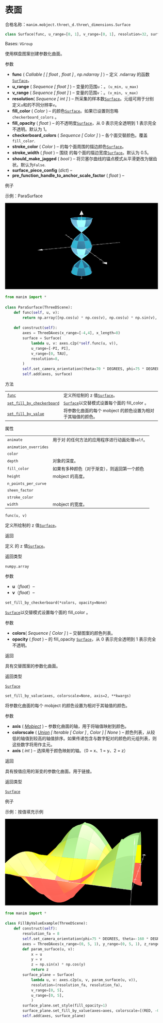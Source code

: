 # 表面

合格名称：`manim.mobject.three\_d.three\_dimensions.Surface`


```py
class Surface(func, u_range=[0, 1], v_range=[0, 1], resolution=32, surface_piece_config={}, fill_color='#29ABCA', fill_opacity=1.0, checkerboard_colors=['#29ABCA', '#236B8E'], stroke_color='#BBBBBB', stroke_width=0.5, should_make_jagged=False, pre_function_handle_to_anchor_scale_factor=1e-05, **kwargs)
```

Bases: `VGroup`

使用棋盘图案创建参数化曲面。

参数

- **func** ( _Callable_ _\[_ _\[_ _float_ _,_ _float_ _\]_ _,_ _np.ndarray_ _\]_ ) – 定义 .ndarray 的函数[`Surface`]()。
- **u_range** ( _Sequence_ _\[_ _float_ _\]_ ) – 变量的范围`u`：。`(u_min, u_max)`
- **v_range** ( _Sequence_ _\[_ _float_ _\]_ ) – 变量的范围`v`：。`(v_min, v_max)`
- **resolution**( _Sequence_ _\[_ _int_ _\]_ ) – 所采集的样本数[`Surface`]()。元组可用于分别定义`u`和的不同分辨率`v`。
- **fill_color** ( _Color_ ) – 的颜色[`Surface`]()。如果已设置则忽略`checkerboard_colors` 。
- **fill_opacity** ( _float_ ) – 的不透明度[`Surface`]()，从 0 表示完全透明到 1 表示完全不透明。默认为 1。
- **checkerboard_colors** ( _Sequence_ _\[_ _Color_ _\]_ ) – 各个面交替颜色。覆盖`fill_color`.
- **stroke_color** ( _Color_ ) – 的每个面周围的描边颜色[`Surface`]()。
- **stroke_width** ( _float_ ) – 围绕 的每个面的描边宽度[`Surface`]()。默认为 0.5。
- **should_make_jagged** ( _bool_ ) – 将贝塞尔曲线的锚点模式从平滑更改为锯齿状。默认为`False`.
- **surface_piece_config** (_dict_) –
- **pre_function_handle_to_anchor_scale_factor** ( _float_ ) –


例子

示例：ParaSurface 

![ParaSurface-1.png](../../static/ParaSurface-1.png)


```py
from manim import *

class ParaSurface(ThreeDScene):
    def func(self, u, v):
        return np.array([np.cos(u) * np.cos(v), np.cos(u) * np.sin(v), u])

    def construct(self):
        axes = ThreeDAxes(x_range=[-4,4], x_length=8)
        surface = Surface(
            lambda u, v: axes.c2p(*self.func(u, v)),
            u_range=[-PI, PI],
            v_range=[0, TAU],
            resolution=8,
        )
        self.set_camera_orientation(theta=70 * DEGREES, phi=75 * DEGREES)
        self.add(axes, surface)
```

方法

|||
|-|-|
[`func`]()|定义所绘制的 z 值[`Surface`]()。
[`set_fill_by_checkerboard`]()|[`Surface`]()以交替模式设置每个面的 fill_color 。
[`set_fill_by_value`]()|将参数化曲面的每个 mobject 的颜色设置为相对于其轴值的颜色。


属性

|||
|-|-|
`animate`|用于对 的任何方法的应用程序进行动画处理`self`。
`animation_overrides`|
`color`|
`depth`|对象的深度。
`fill_color`|如果有多种颜色（对于渐变），则返回第一个颜色
`height`|mobject 的高度。
`n_points_per_curve`|
`sheen_factor`|
`stroke_color`|
`width`|mobject 的宽度。



`func(u, v)`

定义所绘制的 z 值[`Surface`]()。

返回

定义 的 z 值[`Surface`]()。

返回类型

`numpy.array`

参数

- **u**（_float_）–
- **v**（_float_）–


`set_fill_by_checkerboard(*colors, opacity=None)`

[`Surface`]()以交替模式设置每个面的 fill_color 。

参数

- **colors**( _Sequence_ _\[_ _Color_ _\]_ ) – 交替图案的颜色列表。
- **opacity** ( _float_ ) – 的 fill_opacity [`Surface`]()，从 0 表示完全透明到 1 表示完全不透明。

返回

具有交替图案的参数化曲面。

返回类型

[`Surface`]()



`set_fill_by_value(axes, colorscale=None, axis=2, **kwargs)`

将参数化曲面的每个 mobject 的颜色设置为相对于其轴值的颜色。

参数

- **axis** ( [_Mobject_]() ) – 参数化曲面的轴，用于将轴值映射到颜色。
- **colorscale** ( [_Union_]() _\[_ _Iterable_ _\[_ _Color_ _\]_ _,_ _Color_ _\]_ _|_ _None_ ) – 颜色列表，从较低的轴值到较高的轴值排序。如果传递包含与数字配对的颜色的元组列表，则这些数字将用作主元。
- **axis** ( _int_ ) – 选择用于颜色映射的轴。（0 = x、1 = y、2 = z）

返回

具有按值应用的渐变的参数化曲面。用于链接。

返回类型

[`Surface`]()


例子

示例：按值填充示例

![FillByValueExample-1.png](../../static/FillByValueExample-1.png)


```py
from manim import *

class FillByValueExample(ThreeDScene):
    def construct(self):
        resolution_fa = 8
        self.set_camera_orientation(phi=75 * DEGREES, theta=-160 * DEGREES)
        axes = ThreeDAxes(x_range=(0, 5, 1), y_range=(0, 5, 1), z_range=(-1, 1, 0.5))
        def param_surface(u, v):
            x = u
            y = v
            z = np.sin(x) * np.cos(y)
            return z
        surface_plane = Surface(
            lambda u, v: axes.c2p(u, v, param_surface(u, v)),
            resolution=(resolution_fa, resolution_fa),
            v_range=[0, 5],
            u_range=[0, 5],
            )
        surface_plane.set_style(fill_opacity=1)
        surface_plane.set_fill_by_value(axes=axes, colorscale=[(RED, -0.5), (YELLOW, 0), (GREEN, 0.5)], axis=2)
        self.add(axes, surface_plane)
```
